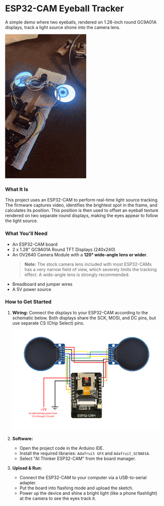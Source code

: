 # ESP32-CAM Eyeball Tracker

A simple demo where two eyeballs, rendered on 1.28-inch round GC9A01A displays, track a light source shone into the camera lens.

![Project Demo](dork_gif_optimized.gif)

### What It Is

This project uses an ESP32-CAM to perform real-time light source tracking. The firmware captures video, identifies the brightest spot in the frame, and calculates its position. This position is then used to offset an eyeball texture rendered on two separate round displays, making the eyes appear to follow the light source.

### What You'll Need

*   An ESP32-CAM board
*   2 x 1.28" GC9A01A Round TFT Displays (240x240)
*   An OV2640 Camera Module with a **120° wide-angle lens or wider**.
    > **Note:** The stock camera lens included with most ESP32-CAMs has a very narrow field of view, which severely limits the tracking effect. A wide-angle lens is strongly recommended.
*   Breadboard and jumper wires
*   A 5V power source

### How to Get Started

1.  **Wiring:** Connect the displays to your ESP32-CAM according to the schematic below. Both displays share the SCK, MOSI, and DC pins, but use separate CS (Chip Select) pins.

    ![Wiring Schematic](eyes_schematic.jpg)

2.  **Software:**
    *   Open the project code in the Arduino IDE.
    *   Install the required libraries: `Adafruit GFX` and `Adafruit_GC9A01A`.
    *   Select "AI Thinker ESP32-CAM" from the board manager.

3.  **Upload & Run:**
    *   Connect the ESP32-CAM to your computer via a USB-to-serial adapter.
    *   Put the board into flashing mode and upload the sketch.
    *   Power up the device and shine a bright light (like a phone flashlight) at the camera to see the eyes track it.